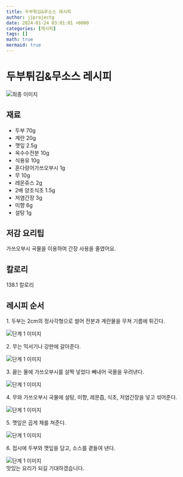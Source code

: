 ```yaml
---
title: 두부튀김&무소스 레시피
author: jjprojectg
date: 2024-01-24 03:01:01 +0000
categories: [레시피]
tags: []
math: true
mermaid: true
---
```

<meta name="og:type" content="website"/>
<meta charset="UTF-8"/>
<div class="header">
  <h1>두부튀김&무소스 레시피</h1>
</div>

<div class="container my-4">
  <div class="row">
    <div class="col-12 col-md-6">
      <div class="recipe-image">
        <img src="http://www.foodsafetykorea.go.kr/uploadimg/20200313/20200313023659_1584077819229.JPG" class="step-image" alt="최종 이미지"/>
      </div>
    </div>
    <div class="col-12 col-md-6">
      <div class="ingredients">
        <h2>재료</h2>
        <ul class="card">
          <li> 두부 70g </li>
          <li>  계란 20g </li>
          <li>  깻잎 2.5g </li>
          <li>  옥수수전분 10g </li>
          <li>  식용유 10g </li>
          <li>  혼다랑어가쓰오부시 1g </li>
          <li>  무 10g </li>
          <li>  레몬쥬스 2g </li>
          <li>  2배 양조식초 1.5g </li>
          <li>  저염간장 3g </li>
          <li>  미향 6g </li>
          <li>  설탕 1g </li>
</ul>
      </div>
    </div>
    <div class="col-12 col-md-6">
      <div class="ingredients">
        <h2>저감 요리팁</h2>
        <div class="card"> 
          <p>
            가쓰오부시 국물을 이용하여 간장 사용을 줄였어요.
          </p>
        </div>
      </div>
      <div class="ingredients">
        <h2>칼로리</h2>
        <div class="card"> 
          <p>
            138.1 칼로리
          </p>
        </div>
      </div>
    </div>
  </div>

  <h2 class="my-4">레시피 순서</h2>
  <div class="card recipe-card">
    <div class="card-body recipe-step">
      <p class="card-text step-description">1. 두부는 2cm의 정사각형으로 썰어 전분과 계란물을 무쳐 기름에 튀긴다.</p>
      <img src="http://www.foodsafetykorea.go.kr/uploadimg/20200313/20200313023732_1584077852105.JPG" alt="단계 1 이미지" class="step-image"/>
    </div>
  </div>
  <div class="card recipe-card">
    <div class="card-body recipe-step">
      <p class="card-text step-description">2. 무는 믹서기나 강판에 갈아준다.</p>
      <img src="http://www.foodsafetykorea.go.kr/uploadimg/20200313/20200313023743_1584077863990.JPG" alt="단계 1 이미지" class="step-image"/>
    </div>
  </div>
  <div class="card recipe-card">
    <div class="card-body recipe-step">
      <p class="card-text step-description">3. 끓는 물에 가쓰오부시를 살짝 넣었다 빼내어 국물을 우려낸다.</p>
      <img src="http://www.foodsafetykorea.go.kr/uploadimg/20200313/20200313023756_1584077876100.JPG" alt="단계 1 이미지" class="step-image"/>
    </div>
  </div>
  <div class="card recipe-card">
    <div class="card-body recipe-step">
      <p class="card-text step-description">4. 무와 가쓰오부시 국물에 설탕, 미향, 레몬즙, 식초, 저염간장을 넣고 섞어준다.</p>
      <img src="http://www.foodsafetykorea.go.kr/uploadimg/20200313/20200313023812_1584077892602.JPG" alt="단계 1 이미지" class="step-image"/>
    </div>
  </div>
  <div class="card recipe-card">
    <div class="card-body recipe-step">
      <p class="card-text step-description">5. 깻잎은 곱게 채를 쳐준다.</p>
      <img src="http://www.foodsafetykorea.go.kr/uploadimg/20200313/20200313023824_1584077904445.JPG" alt="단계 1 이미지" class="step-image"/>
    </div>
  </div>
  <div class="card recipe-card">
    <div class="card-body recipe-step">
      <p class="card-text step-description">6. 접시에 두부와 깻잎을 담고, 소스를 곁들여 낸다.</p>
      <img src="http://www.foodsafetykorea.go.kr/uploadimg/20200313/20200313023912_1584077952278.JPG" alt="단계 1 이미지" class="step-image"/>
    </div>
  </div>

</div>
맛있는 요리가 되길 기대하겠습니다.
